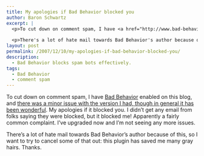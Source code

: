 ```yaml
---
title: My apologies if Bad Behavior blocked you
author: Baron Schwartz
excerpt: |
  <p>To cut down on comment spam, I have <a href="http://www.bad-behavior.ioerror.us/">Bad Behavior</a> enabled on this blog, and <a href="http://www.bad-behavior.ioerror.us/2007/12/06/bad-behavior-2011/">there was an issue with the version I had</a>.  My apologies if it blocked you.  I didn't get any email from folks saying they were blocked, but it blocked me!  Apparently a fairly common complaint.  I've upgraded now and I'm not seeing any more issues.</p>
  
  <p>There's a lot of hate mail towards Bad Behavior's author because of this, so I want to try to cancel some of that out: this plugin has saved me many gray hairs.  Thanks.</p>
layout: post
permalink: /2007/12/10/my-apologies-if-bad-behavior-blocked-you/
description:
  - Bad Behavior blocks spam bots effectively.
tags:
  - Bad Behavior
  - comment spam
---
```

To cut down on comment spam, I have [Bad Behavior][1] enabled on this blog, and [there was a minor issue with the version I had, though in general it has been wonderful][2]. My apologies if it blocked you. I didn&#8217;t get any email from folks saying they were blocked, but it blocked me! Apparently a fairly common complaint. I&#8217;ve upgraded now and I&#8217;m not seeing any more issues.

There&#8217;s a lot of hate mail towards Bad Behavior&#8217;s author because of this, so I want to try to cancel some of that out: this plugin has saved me many gray hairs. Thanks.

 [1]: http://www.bad-behavior.ioerror.us/
 [2]: http://www.bad-behavior.ioerror.us/2007/12/06/bad-behavior-2011/